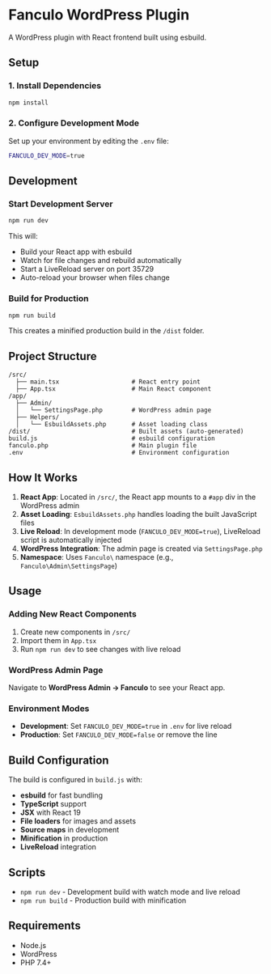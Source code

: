 # Fanculo WordPress Plugin

A WordPress plugin with React frontend built using esbuild.

## Setup

### 1. Install Dependencies
```bash
npm install
```

### 2. Configure Development Mode
Set up your environment by editing the `.env` file:
```bash
FANCULO_DEV_MODE=true
```

## Development

### Start Development Server
```bash
npm run dev
```

This will:
- Build your React app with esbuild
- Watch for file changes and rebuild automatically
- Start a LiveReload server on port 35729
- Auto-reload your browser when files change

### Build for Production
```bash
npm run build
```

This creates a minified production build in the `/dist` folder.

## Project Structure

```
/src/
  ├── main.tsx                    # React entry point
  ├── App.tsx                     # Main React component
/app/
  ├── Admin/
  │   └── SettingsPage.php        # WordPress admin page
  ├── Helpers/
  │   └── EsbuildAssets.php       # Asset loading class
/dist/                            # Built assets (auto-generated)
build.js                          # esbuild configuration
fanculo.php                       # Main plugin file
.env                              # Environment configuration
```

## How It Works

1. **React App**: Located in `/src/`, the React app mounts to a `#app` div in the WordPress admin
2. **Asset Loading**: `EsbuildAssets.php` handles loading the built JavaScript files
3. **Live Reload**: In development mode (`FANCULO_DEV_MODE=true`), LiveReload script is automatically injected
4. **WordPress Integration**: The admin page is created via `SettingsPage.php`
5. **Namespace**: Uses `Fanculo\` namespace (e.g., `Fanculo\Admin\SettingsPage`)

## Usage

### Adding New React Components
1. Create new components in `/src/`
2. Import them in `App.tsx`
3. Run `npm run dev` to see changes with live reload

### WordPress Admin Page
Navigate to **WordPress Admin → Fanculo** to see your React app.

### Environment Modes
- **Development**: Set `FANCULO_DEV_MODE=true` in `.env` for live reload
- **Production**: Set `FANCULO_DEV_MODE=false` or remove the line

## Build Configuration

The build is configured in `build.js` with:
- **esbuild** for fast bundling
- **TypeScript** support
- **JSX** with React 19
- **File loaders** for images and assets
- **Source maps** in development
- **Minification** in production
- **LiveReload** integration

## Scripts

- `npm run dev` - Development build with watch mode and live reload
- `npm run build` - Production build with minification

## Requirements

- Node.js
- WordPress
- PHP 7.4+